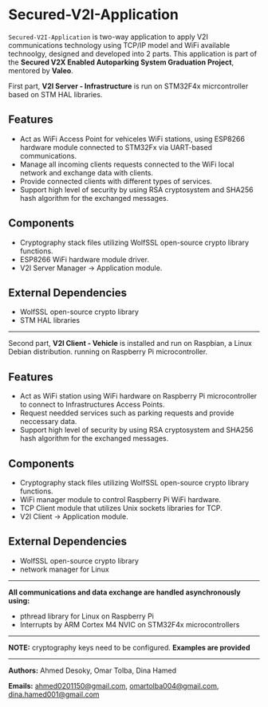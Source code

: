 # Secured-V2I-Application

`Secured-V2I-Application` is two-way application to apply V2I communications technology using TCP/IP model and WiFi available technoolgy, designed and developed into 2 parts.
This application is part of the **Secured V2X Enabled Autoparking System Graduation Project**, mentored by **Valeo**.

First part, **V2I Server - Infrastructure** is run on STM32F4x micrcontroller based on STM HAL libraries. 

## Features
- Act as WiFi Access Point for vehiceles WiFi stations, using ESP8266 hardware module connected to STM32Fx via UART-based communications.
- Manage all incoming clients requests connected to the WiFi local network and exchange data with clients.
- Provide connected clients with different types of services.
- Support high level of security by using RSA cryptosystem and SHA256 hash algorithm for the exchanged messages.

## Components
- Cryptography stack files utilizing WolfSSL open-source crypto library functions.
- ESP8266 WiFi hardware module driver.
- V2I Server Manager -> Application module.

## External Dependencies
- WolfSSL open-source crypto library
- STM HAL libraries

---

Second part, **V2I Client - Vehicle** is installed and run on Raspbian, a Linux Debian distribution. running on Raspberry Pi microcontroller.

## Features
- Act as WiFi station using WiFi hardware on Raspberry Pi microcontroller to connect to Infrastructures Access Points.
- Request needded services such as parking requests and provide neccessary data.
- Support high level of security by using RSA cryptosystem and SHA256 hash algorithm for the exchanged messages.

## Components
- Cryptography stack files utilizing WolfSSL open-source crypto library functions.
- WiFi manager module to control Raspberry Pi WiFi hardware.
- TCP Client module that utilizes Unix sockets libraries for TCP.
- V2I Client -> Application module.

## External Dependencies
- WolfSSL open-source crypto library
- network manager for Linux

---

**All communications and data exchange are handled asynchronously using:**
- pthread library for Linux on Raspberry Pi
- Interrupts by ARM Cortex M4 NVIC on STM32F4x microcontrollers

---

**NOTE:** cryptography keys need to be configured. 
**Examples are provided**

---

**Authors:**
	Ahmed Desoky,
  	Omar Tolba,
   	Dina Hamed
	
**Emails:**
	ahmed0201150@gmail.com,
	omartolba004@gmail.com,
 	dina.hamed001@gmail.com
